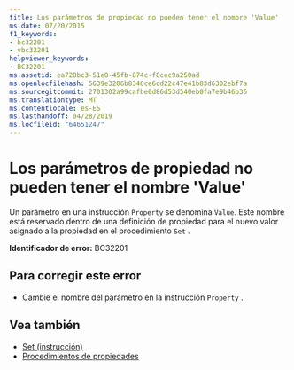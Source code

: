 ```yaml
---
title: Los parámetros de propiedad no pueden tener el nombre 'Value'
ms.date: 07/20/2015
f1_keywords:
- bc32201
- vbc32201
helpviewer_keywords:
- BC32201
ms.assetid: ea720bc3-51e8-45fb-874c-f8cec9a250ad
ms.openlocfilehash: 5639e3206b8340ce6dd22c47e41b83d6302ebf7a
ms.sourcegitcommit: 2701302a99cafbe0d86d53d540eb0fa7e9b46b36
ms.translationtype: MT
ms.contentlocale: es-ES
ms.lasthandoff: 04/28/2019
ms.locfileid: "64651247"
---
```

# <a name="property-parameters-cannot-have-the-name-value"></a>Los parámetros de propiedad no pueden tener el nombre 'Value'
Un parámetro en una instrucción `Property` se denomina `Value`. Este nombre está reservado dentro de una definición de propiedad para el nuevo valor asignado a la propiedad en el procedimiento `Set` .  
  
 **Identificador de error:** BC32201  
  
## <a name="to-correct-this-error"></a>Para corregir este error  
  
- Cambie el nombre del parámetro en la instrucción `Property` .  
  
## <a name="see-also"></a>Vea también

- [Set (instrucción)](../../visual-basic/language-reference/statements/set-statement.md)
- [Procedimientos de propiedades](../../visual-basic/programming-guide/language-features/procedures/property-procedures.md)
